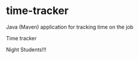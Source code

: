 # time-tracker
Java (Maven) application for tracking time on the job

Time tracker

 Night Students!!!
